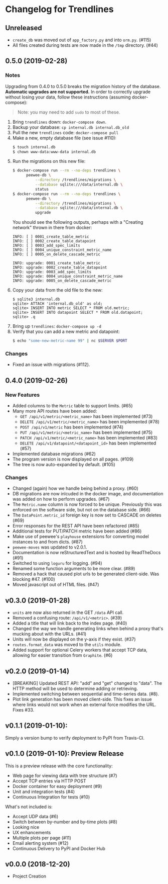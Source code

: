 # Changelog for Trendlines


## Unreleased
+ `create_db` was moved out of `app_factory.py` and into `orm.py`. (#115)
+ All files created during tests are now made in the `/tmp` directory. (#44)


## 0.5.0 (2019-02-28)

### Notes
Upgrading from 0.4.0 to 0.5.0 breaks the migration history of the
database. **Automatic upgrades are not supported.** In order to correctly
upgrade without losing your data, follow these instructions (assuming
docker-compose):

> Note: you may need to add `sudo` to most of these.

1.  Bring `trendlines` down: `docker-compose down`.
2.  Backup your database: `cp internal.db internal.db_old`
3.  Pull the new `trendlines` code: `docker-compose pull`
4.  Make a new, empty database file (see issue #110):
    ```bash
    $ touch internal.db
    $ chown www-data:www-data internal.db
    ```
5.  Run the migrations on this new file:
    ```bash
    $ docker-compose run --rm --no-deps trendlines \
          peewee-db \
              --directory /trendlines/migrations \
              --database sqlite:///data/internal.db \
              status
    $ docker-compose run --rm --no-deps trendlines \
          peewee-db \
              --directory /trendlines/migrations \
              --database sqlite:///data/internal.db \
              upgrade
    ```
    You should see the following outputs, perhaps with a "Creating network"
    thrown in there from docker:
    ```
    INFO: [ ] 0001_create_table_metric
    INFO: [ ] 0002_create_table_datapoint
    INFO: [ ] 0003_add_spec_limits
    INFO: [ ] 0004_unique_constraint_metric_name
    INFO: [ ] 0005_on_delete_cascade_metric

    INFO: upgrade: 0001_create_table_metric
    INFO: upgrade: 0002_create_table_datapoint
    INFO: upgrade: 0003_add_spec_limits
    INFO: upgrade: 0004_unique_constraint_metric_name
    INFO: upgrade: 0005_on_delete_cascade_metric
    ```
6.  Copy your data from the old file to the new:
    ```
    $ sqlite3 internal.db
    sqlite> ATTACH 'internal.db_old' as old;
    sqlite> INSERT INTO metric SELECT * FROM old.metric;
    sqlite> INSERT INTO datapoint SELECT * FROM old.datapoint;
    sqlite> .q
    ```
7.  Bring up `trendlines`: `docker-compose up -d`
8.  Verify that you can add a new metric and datapoint:
    ```bash
    $ echo "some-new-metric-name 99" | nc $SERVER $PORT
    ```

### Changes
+ Fixed an issue with migrations (#112).


## 0.4.0 (2019-02-26)

### New Features
+ Added columns to the `Metric` table to support limits. (#65)
+ Many more API routes have been added:
    + `GET /api/v1/metric/<metric_name>` has been implemented (#73)
    + `DELETE /api/v1/metric/<metric_name>` has been implemented (#78)
    + `POST /api/v1/metric` has been implemented (#74)
    + `PUT /api/v1/metric/<metric_name>` has been implemented (#75)
    + `PATCH /api/v1/metric/<metric_name>` has been implemented (#83)
    + `DELETE /api/v1/datapoint/<datapoint_id>` has been implemented (#57)
+ Implemented database migrations (#62)
+ The program version is now displayed on all pages. (#109)
+ The tree is now auto-expanded by default. (#105)

### Changes
+ Changed (again) how we handle being behind a proxy. (#60)
+ DB migrations are now inlcuded in the docker image, and documentation
  was added on how to perform upgrades. (#67)
+ The `Metric.name` column is now forced to be unique. Previously this was
  enforced on the software side, but not on the database side. (#66)
+ The `DataPoint.metric_id` foreign key is now set to CASCADE on deletes (#69)
+ Error responses for the REST API have been refactored (#85)
+ Additional tests for PUT/PATCH metric have been added (#86)
+ Make use of peewee's `playhouse` extensions for converting model instances
  to and from dicts. (#87)
+ `peewee-moves` was updated to v2.0.1.
+ Documentation is now reStructuredText and is hosted by ReadTheDocs (#91)
+ Switched to using `loguru` for logging. (#94)
+ Renamed some function arguments to be more clear. (#89)
+ Removed a hack that caused plot urls to be generated client-side. Was
  blocking #47. (#100)
+ Moved javascript out of HTML files. (#47)


## v0.3.0 (2019-01-28)
+ `units` are now also returned in the GET `/data` API call.
+ Removed a confusing route: `/api/v1/<metric>`. (#39)
+ Added a title that will link back to the index page. (#40)
+ Changed the way we handle generating links when behind a proxy that's
  mucking about with the URLs. (#41)
+ Units will now be displayed on the y-axis if they exist. (#37)
+ `routes.format_data` was moved to the `utils` module.
+ Added support for optional Celery workers that accept TCP data, allowing
  for easier transition from `Graphite`. (#6)


## v0.2.0 (2019-01-14)
+ [BREAKING] Updated REST API: "add" and "get" changed to "data". The HTTP
  method will be used to determine adding or retrieving.
+ Implemented switching between sequential and time-series data. (#8).
+ Plot link generation has been moved client-side. This fixes an issue where
  links would not work when an external force modifies the URL. Fixes #33.


## v0.1.1 (2019-01-10):
Simply a version bump to verify deployment to PyPI from Travis-CI.


## v0.1.0 (2019-01-10): Preview Release
This is a preview release with the core functionality:

+ Web page for viewing data with tree structure (#7)
+ Accept TCP entries via HTTP POST
+ Docker container for easy deployment (#9)
+ Unit and integration tests (#4)
+ Continuous Integration for tests (#10)

What's not included is:

+ Accept UDP data (#6)
+ Switch between by-number and by-time plots (#8)
+ Looking nice
+ UX enhancements
+ Multiple plots per page (#11)
+ Email alerting system (#12)
+ Continuous Delivery to PyPI and Docker Hub


## v0.0.0 (2018-12-20)
+ Project Creation
